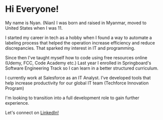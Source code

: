 # Hi Everyone! 

My name is Nyan. (Nian) I was born and raised in Myanmar, moved to United States when I was 11. 

I started my career in tech as a hobby when I found a way to automate a labeling process that helped the operation increase efficiency and reduce discrepancies. That sparked my interest in IT and programming.

Since then I've taught myself how to code using free resources online (Udemy, FCC, Code Academy etc.) Last year I enrolled in Springboard's Software Engineering Track so I can learn in a better structured curriculum.  

I currently work at Salesforce as an IT Analyst. I’ve developed tools that help increase productivity for our global IT team (Techforce Innovation Program)

I'm looking to transition into a full development role to gain further experience. 

Let's connect on [LinkedIn!](https://duckduckgo.com)

